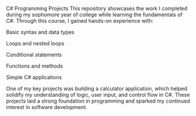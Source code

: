 C# Programming Projects
This repository showcases the work I completed during my sophomore year of college while learning the fundamentals of C#. Through this course, I gained hands-on experience with:

Basic syntax and data types

Loops and nested loops

Conditional statements

Functions and methods

Simple C# applications

One of my key projects was building a calculator application, which helped solidify my understanding of logic, user input, and control flow in C#. These projects laid a strong foundation in programming and sparked my continued interest in software development.
